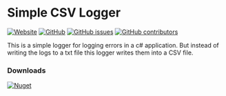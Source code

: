 # Simple CSV Logger

[![Website](https://img.shields.io/badge/view-website-blue.svg?logo=mozilla%20firefox&style=flat-square)](https://kolappannathan.github.io/projects/simple-csv-logger/index.html)
[![GitHub](https://img.shields.io/github/license/kolappannathan/simple-csv-logger.svg?style=flat-square)](#)
[![GitHub issues](https://img.shields.io/github/issues/kolappannathan/simple-csv-logger.svg?style=flat-square)](#)
[![GitHub contributors](https://img.shields.io/github/contributors/kolappannathan/simple-csv-logger.svg?color=orange&style=flat-square)](#)

This is a simple logger for logging errors in a c# application. But instead of writing the logs to a txt file this logger writes them into a CSV file.

### Downloads

[![Nuget](https://img.shields.io/nuget/v/nk.logger.csv.svg?logo=nuget&style=flat-square)](https://www.nuget.org/packages/nk.logger.csv/)
